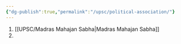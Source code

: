 ```yaml
---
{"dg-publish":true,"permalink":"/upsc/political-association/"}
---
```


1. [[UPSC/Madras Mahajan Sabha\|Madras Mahajan Sabha]]
2. 